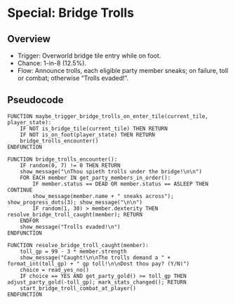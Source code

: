 # Special: Bridge Trolls

## Overview

- Trigger: Overworld bridge tile entry while on foot.
- Chance: 1-in-8 (12.5%).
- Flow: Announce trolls, each eligible party member sneaks; on failure, toll or combat; otherwise “Trolls evaded!”.

## Pseudocode

```pseudocode
FUNCTION maybe_trigger_bridge_trolls_on_enter_tile(current_tile, player_state):
    IF NOT is_bridge_tile(current_tile) THEN RETURN
    IF NOT is_on_foot(player_state) THEN RETURN
    bridge_trolls_encounter()
ENDFUNCTION

FUNCTION bridge_trolls_encounter():
    IF random(0, 7) != 0 THEN RETURN
    show_message("\nThou spieth trolls under the bridge!\n\n")
    FOR EACH member IN get_party_members_in_order():
        IF member.status == DEAD OR member.status == ASLEEP THEN CONTINUE
        show_message(member.name + " sneaks across"); show_progress_dots(3); show_message("\n\n")
        IF random(1, 30) > member.dexterity THEN resolve_bridge_troll_caught(member); RETURN
    ENDFOR
    show_message("Trolls evaded!\n")
ENDFUNCTION

FUNCTION resolve_bridge_troll_caught(member):
    toll_gp = 99 - 3 * member.strength
    show_message("Caught!\n\nThe trolls demand a " + format_int(toll_gp) + " gp toll!\n\nDost thou pay? (Y/N)")
    choice = read_yes_no()
    IF choice == YES AND get_party_gold() >= toll_gp THEN adjust_party_gold(-toll_gp); mark_stats_changed(); RETURN
    start_bridge_troll_combat_at_player()
ENDFUNCTION
```


